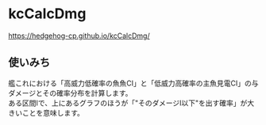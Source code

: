 # kcCalcDmg
https://hedgehog-cp.github.io/kcCalcDmg/

## 使いみち
艦これにおける「高威力低確率の魚魚CI」と「低威力高確率の主魚見電CI」の与ダメージとその確率分布を計算します。  
ある区間Iで、上にあるグラフのほうが「"そのダメージI以下"を出す確率」が大きいことを意味します。
